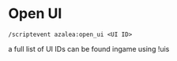 # Open UI

`/scriptevent azalea:open_ui <UI ID>`

a full list of UI IDs can be found ingame using !uis